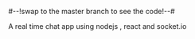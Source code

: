 #--!swap to the master branch to see the code!--# 

A  real time chat app using nodejs , react and socket.io

